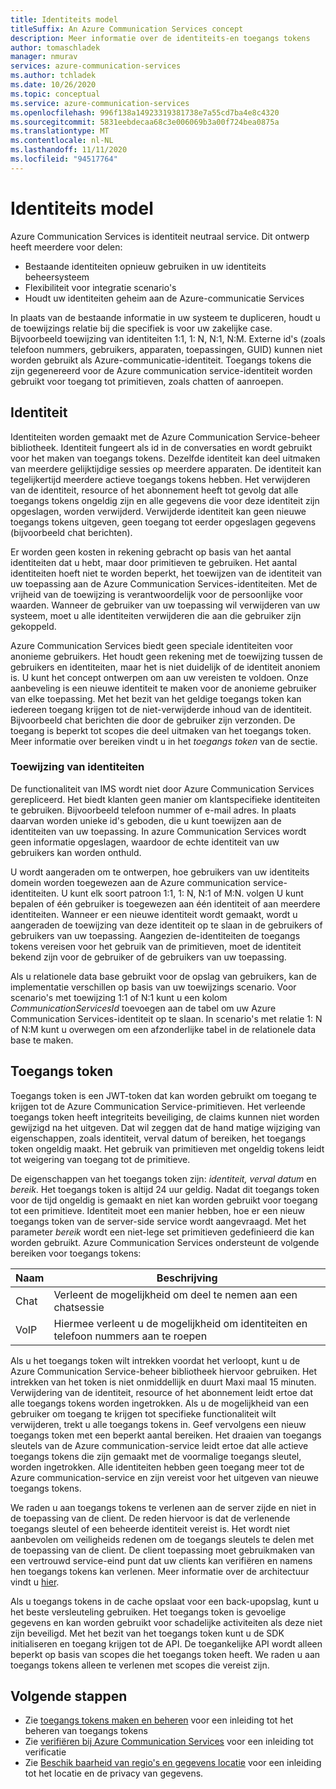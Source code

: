 ```yaml
---
title: Identiteits model
titleSuffix: An Azure Communication Services concept
description: Meer informatie over de identiteits-en toegangs tokens
author: tomaschladek
manager: nmurav
services: azure-communication-services
ms.author: tchladek
ms.date: 10/26/2020
ms.topic: conceptual
ms.service: azure-communication-services
ms.openlocfilehash: 996f138a14923319381738e7a55cd7ba4e8c4320
ms.sourcegitcommit: 5831eebdecaa68c3e006069b3a00f724bea0875a
ms.translationtype: MT
ms.contentlocale: nl-NL
ms.lasthandoff: 11/11/2020
ms.locfileid: "94517764"
---
```

# <a name="identity-model"></a>Identiteits model

Azure Communication Services is identiteit neutraal service. Dit ontwerp heeft meerdere voor delen:
- Bestaande identiteiten opnieuw gebruiken in uw identiteits beheersysteem
- Flexibiliteit voor integratie scenario's
- Houdt uw identiteiten geheim aan de Azure-communicatie Services

In plaats van de bestaande informatie in uw systeem te dupliceren, houdt u de toewijzings relatie bij die specifiek is voor uw zakelijke case. Bijvoorbeeld toewijzing van identiteiten 1:1, 1: N, N:1, N:M. Externe id's (zoals telefoon nummers, gebruikers, apparaten, toepassingen, GUID) kunnen niet worden gebruikt als Azure-communicatie-identiteit. Toegangs tokens die zijn gegenereerd voor de Azure communication service-identiteit worden gebruikt voor toegang tot primitieven, zoals chatten of aanroepen. 

## <a name="identity"></a>Identiteit

Identiteiten worden gemaakt met de Azure Communication Service-beheer bibliotheek. Identiteit fungeert als id in de conversaties en wordt gebruikt voor het maken van toegangs tokens. Dezelfde identiteit kan deel uitmaken van meerdere gelijktijdige sessies op meerdere apparaten. De identiteit kan tegelijkertijd meerdere actieve toegangs tokens hebben. Het verwijderen van de identiteit, resource of het abonnement heeft tot gevolg dat alle toegangs tokens ongeldig zijn en alle gegevens die voor deze identiteit zijn opgeslagen, worden verwijderd. Verwijderde identiteit kan geen nieuwe toegangs tokens uitgeven, geen toegang tot eerder opgeslagen gegevens (bijvoorbeeld chat berichten). 

Er worden geen kosten in rekening gebracht op basis van het aantal identiteiten dat u hebt, maar door primitieven te gebruiken. Het aantal identiteiten hoeft niet te worden beperkt, het toewijzen van de identiteit van uw toepassing aan de Azure Communication Services-identiteiten. Met de vrijheid van de toewijzing is verantwoordelijk voor de persoonlijke voor waarden. Wanneer de gebruiker van uw toepassing wil verwijderen van uw systeem, moet u alle identiteiten verwijderen die aan die gebruiker zijn gekoppeld.

Azure Communication Services biedt geen speciale identiteiten voor anonieme gebruikers. Het houdt geen rekening met de toewijzing tussen de gebruikers en identiteiten, maar het is niet duidelijk of de identiteit anoniem is. U kunt het concept ontwerpen om aan uw vereisten te voldoen. Onze aanbeveling is een nieuwe identiteit te maken voor de anonieme gebruiker van elke toepassing. Met het bezit van het geldige toegangs token kan iedereen toegang krijgen tot de niet-verwijderde inhoud van de identiteit. Bijvoorbeeld chat berichten die door de gebruiker zijn verzonden. De toegang is beperkt tot scopes die deel uitmaken van het toegangs token. Meer informatie over bereiken vindt u in het *toegangs token* van de sectie.

### <a name="mapping-of-identities"></a>Toewijzing van identiteiten

De functionaliteit van IMS wordt niet door Azure Communication Services gerepliceerd. Het biedt klanten geen manier om klantspecifieke identiteiten te gebruiken. Bijvoorbeeld telefoon nummer of e-mail adres. In plaats daarvan worden unieke id's geboden, die u kunt toewijzen aan de identiteiten van uw toepassing. In azure Communication Services wordt geen informatie opgeslagen, waardoor de echte identiteit van uw gebruikers kan worden onthuld.

U wordt aangeraden om te ontwerpen, hoe gebruikers van uw identiteits domein worden toegewezen aan de Azure communication service-identiteiten. U kunt elk soort patroon 1:1, 1: N, N:1 of M:N. volgen U kunt bepalen of één gebruiker is toegewezen aan één identiteit of aan meerdere identiteiten. Wanneer er een nieuwe identiteit wordt gemaakt, wordt u aangeraden de toewijzing van deze identiteit op te slaan in de gebruikers of gebruikers van uw toepassing. Aangezien de-identiteiten de toegangs tokens vereisen voor het gebruik van de primitieven, moet de identiteit bekend zijn voor de gebruiker of de gebruikers van uw toepassing.

Als u relationele data base gebruikt voor de opslag van gebruikers, kan de implementatie verschillen op basis van uw toewijzings scenario. Voor scenario's met toewijzing 1:1 of N:1 kunt u een kolom *CommunicationServicesId* toevoegen aan de tabel om uw Azure Communication Services-identiteit op te slaan. In scenario's met relatie 1: N of N:M kunt u overwegen om een afzonderlijke tabel in de relationele data base te maken.

## <a name="access-token"></a>Toegangs token

Toegangs token is een JWT-token dat kan worden gebruikt om toegang te krijgen tot de Azure Communication Service-primitieven. Het verleende toegangs token heeft integriteits beveiliging, de claims kunnen niet worden gewijzigd na het uitgeven. Dat wil zeggen dat de hand matige wijziging van eigenschappen, zoals identiteit, verval datum of bereiken, het toegangs token ongeldig maakt. Het gebruik van primitieven met ongeldig tokens leidt tot weigering van toegang tot de primitieve. 

De eigenschappen van het toegangs token zijn: *identiteit, verval datum* en *bereik*. Het toegangs token is altijd 24 uur geldig. Nadat dit toegangs token voor de tijd ongeldig is gemaakt en niet kan worden gebruikt voor toegang tot een primitieve. Identiteit moet een manier hebben, hoe er een nieuw toegangs token van de server-side service wordt aangevraagd. Met het parameter *bereik* wordt een niet-lege set primitieven gedefinieerd die kan worden gebruikt. Azure Communication Services ondersteunt de volgende bereiken voor toegangs tokens:

|Naam|Beschrijving|
|---|---|
|Chat|  Verleent de mogelijkheid om deel te nemen aan een chatsessie|
|VoIP|  Hiermee verleent u de mogelijkheid om identiteiten en telefoon nummers aan te roepen|


Als u het toegangs token wilt intrekken voordat het verloopt, kunt u de Azure Communication Service-beheer bibliotheek hiervoor gebruiken. Het intrekken van het token is niet onmiddellijk en duurt Maxi maal 15 minuten. Verwijdering van de identiteit, resource of het abonnement leidt ertoe dat alle toegangs tokens worden ingetrokken. Als u de mogelijkheid van een gebruiker om toegang te krijgen tot specifieke functionaliteit wilt verwijderen, trekt u alle toegangs tokens in. Geef vervolgens een nieuw toegangs token met een beperkt aantal bereiken.
Het draaien van toegangs sleutels van de Azure communication-service leidt ertoe dat alle actieve toegangs tokens die zijn gemaakt met de voormalige toegangs sleutel, worden ingetrokken. Alle identiteiten hebben geen toegang meer tot de Azure communication-service en zijn vereist voor het uitgeven van nieuwe toegangs tokens. 

We raden u aan toegangs tokens te verlenen aan de server zijde en niet in de toepassing van de client. De reden hiervoor is dat de verlenende toegangs sleutel of een beheerde identiteit vereist is. Het wordt niet aanbevolen om veiligheids redenen om de toegangs sleutels te delen met de toepassing van de client. De client toepassing moet gebruikmaken van een vertrouwd service-eind punt dat uw clients kan verifiëren en namens hen toegangs tokens kan verlenen. Meer informatie over de architectuur vindt u [hier](./client-and-server-architecture.md).

Als u toegangs tokens in de cache opslaat voor een back-upopslag, kunt u het beste versleuteling gebruiken. Het toegangs token is gevoelige gegevens en kan worden gebruikt voor schadelijke activiteiten als deze niet zijn beveiligd. Met het bezit van het toegangs token kunt u de SDK initialiseren en toegang krijgen tot de API. De toegankelijke API wordt alleen beperkt op basis van scopes die het toegangs token heeft. We raden u aan toegangs tokens alleen te verlenen met scopes die vereist zijn.

## <a name="next-steps"></a>Volgende stappen

* Zie [toegangs tokens maken en beheren](https://docs.microsoft.com/azure/communication-services/quickstarts/access-tokens) voor een inleiding tot het beheren van toegangs tokens
* Zie [verifiëren bij Azure Communication Services](https://docs.microsoft.com/azure/communication-services/concepts/authentication) voor een inleiding tot verificatie
* Zie [Beschik baarheid van regio's en gegevens locatie](https://docs.microsoft.com/azure/communication-services/concepts/privacy) voor een inleiding tot het locatie en de privacy van gegevens.